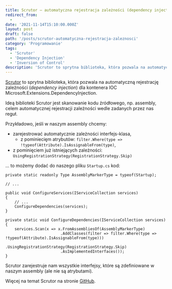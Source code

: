 ```yaml
---
title: Scrutor — automatyczna rejestracja zależności (dependency injection)
redirect_from:
  -
date: '2021-11-14T15:10:00.000Z'
layout: post
draft: false
path: '/posts/scrutor-automatyczna-rejestracja-zaleznosci'
category: 'Programowanie'
tags:
  - 'Scrutor'
  - 'Dependency Injection'
  - 'Inversion of Control'
description: 'Scrutor to sprytna biblioteka, która pozwala na automatyczną rejestrację zależności (dependency injection) dla kontenera IOC Microsoft.Extensions.DependencyInjection.'
---
```


[Scrutor](https://github.com/khellang/Scrutor) to sprytna biblioteka, która pozwala na automatyczną rejestrację zależności (_dependency injection_) dla kontenera IOC Microsoft.Extensions.DependencyInjection.

Ideą biblioteki Scrutor jest skanowanie kodu źródłowego, np. assembly, celem automatycznej rejestracji zależności wedle zadanych przez nas reguł.

Przykładowo, jeśli w naszym assembly chcemy:

- zarejestrować automatycznie zależności interfejs-klasa,
  - z pominiecięm atrybutów: `filter.Where(type => !typeof(Attribute).IsAssignableFrom(type)`,
- z pominięciem już istniejących zależności: `UsingRegistrationStrategy(RegistrationStrategy.Skip)`

... to możemy dodać do naszego pliku `Startup.cs` kod:

```
private static readonly Type AssemblyMarkerType = typeof(Startup);

// ...

public void ConfigureServices(IServiceCollection services)
{
    // ...
    ConfigureDependencies(services);
}

private static void ConfigureDependencies(IServiceCollection services)
{
    services.Scan(x => x.FromAssembliesOf(AssemblyMarkerType)
                        .AddClasses(filter => filter.Where(type => !typeof(Attribute).IsAssignableFrom(type)))
                        .UsingRegistrationStrategy(RegistrationStrategy.Skip)
                        .AsImplementedInterfaces());
}
```

Scrutor zarejestruje nam wszystkie interfejsy, które są zdefiniowane w naszym assembly (ale nie są atrybutami).

Więcej na temat Scrutor na stronie [GitHub](https://github.com/khellang/Scrutor).
